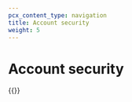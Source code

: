 ```yaml
---
pcx_content_type: navigation
title: Account security
weight: 5
---
```


# Account security

{{<directory-listing>}}